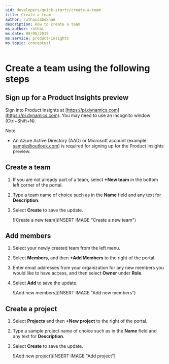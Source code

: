 ```yaml
---
uid: developers/quick-starts/create-a-team
title: Create a team
author: ruthaisabokhae
description: How to create a team
ms.author: ruthai
ms.date: 09/05/2019
ms.service: product-insights
ms.topic: conceptual
---
```


# Create a team using the following steps

## Sign up for a Product Insights preview

Sign into Product Insights at [https://pi.dynamics.com](https://pi.dynamics.com). You may need to use an incognito window (Ctrl+Shift+N).
> [!NOTE]
> - An Azure Active Directory (AAD) or Microsoft account (example: sample@outlook.com) is required for signing up for the Product Insights preview.   

## Create a team
1. If you are not already part of a team, select **+New team** in the bottom left corner of the portal.
1. Type a team name of choice such as **<insert team name>** in the **Name** field and any text for **Description**. 
1. Select **Create** to save the update.

	![Create a new team](INSERT IMAGE "Create a new team")
  
## Add members
1. Select your newly created team **<insert team name>** from the left menu.  
1. Select **Members**, and then **+Add Members** to the right of the portal.
1. Enter email addresses from your organization for any new members you would like to have access, and then select **Owner** under **Role**. 
1. Select **Add** to save the update.

	![Add new members](INSERT IMAGE "Add new members")

## Create a project 
1. Select **Projects** and then **+New project** to the right of the portal. 
1. Type a sample project name of choice such as **<insert project name>** in the **Name** field and any text for **Description**.  
1. Select **Create** to save the update.

	![Add new project](INSERT IMAGE "Add project")
  
